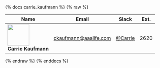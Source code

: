 {% docs carrie_kaufmann %}
{% raw %}

|Name|Email|Slack|Ext.|
|----|-----|-----|----|
|<img src="https://ca.slack-edge.com/TDCJ5T84R-UDJGTNAH3-3a0b4e33f11e-48" width="70"><br>**Carrie Kaufmann**|[ckaufmann@aaalife.com](mailto:ckaufmann@aaalife.com)|[@Carrie](https://aaainsights.slack.com/team/UDJGTNAH3)|2620|

{% endraw %}
{% enddocs %}